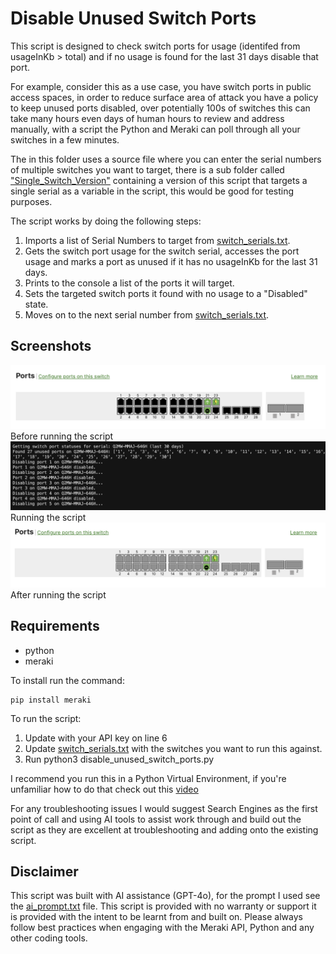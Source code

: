 # Disable Unused Switch Ports

This script is designed to check switch ports for usage (identifed from usageInKb > total) and if no usage is found for the last 31 days disable that port.

For example, consider this as a use case, you have switch ports in public access spaces, in order to reduce surface area of attack you have a policy to keep unused ports disabled, over potentially 100s of switches this can take many hours even days of human hours to review and address manually, with a script the Python and Meraki can poll through all your switches in a few minutes.

The in this folder uses a source file where you can enter the serial numbers of multiple switches you want to target, there is a sub folder called ["Single_Switch_Version"](/Disable_Unused_Switch_Ports/Single_Switch_Version/) containing a version of this script that targets a single serial as a variable in the script, this would be good for testing purposes.

The script works by doing the following steps:
1. Imports a list of Serial Numbers to target from [switch_serials.txt](/Disable_Unused_Switch_Ports/switch_serials.txt).
2. Gets the switch port usage for the switch serial, accesses the port usage and marks a port as unused if it has no usageInKb for the last 31 days.
3. Prints to the console a list of the ports it will target.
4. Sets the targeted switch ports it found with no usage to a "Disabled" state.
5. Moves on to the next serial number from [switch_serials.txt](/Disable_Unused_Switch_Ports/switch_serials.txt). 

## Screenshots

![This is an example of before.](/Disable_Unused_Switch_Ports/Before.png)
Before running the script
![This is an example of the script running.](/Disable_Unused_Switch_Ports/Running.png)
Running the script
![This is an example of after.](/Disable_Unused_Switch_Ports/After.png)
After running the script

## Requirements 

* python
* meraki

To install run the command:
```
pip install meraki 
```

To run the script:
1. Update with your API key on line 6
2. Update [switch_serials.txt](/Disable_Unused_Switch_Ports/switch_serials.txt) with the switches you want to run this against.
3. Run python3 disable_unused_switch_ports.py

I recommend you run this in a Python Virtual Environment, if you're unfamiliar how to do that check out this [video](https://www.youtube.com/watch?v=Y21OR1OPC9A)

For any troubleshooting issues I would suggest Search Engines as the first point of call and using AI tools to assist work through and build out the script as they are excellent at troubleshooting and adding onto the existing script.

## Disclaimer

This script was built with AI assistance (GPT-4o), for the prompt I used see the [ai_prompt.txt](/Disable_Unused_Switch_Ports/ai_prompt.txt) file. This script is provided with no warranty or support it is provided with the intent to be learnt from and built on. Please always follow best practices when engaging with the Meraki API, Python and any other coding tools.
